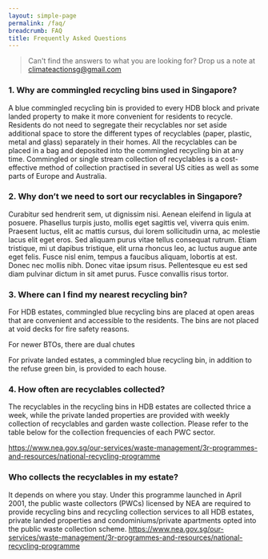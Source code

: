 ```yaml
---
layout: simple-page
permalink: /faq/
breadcrumb: FAQ
title: Frequently Asked Questions 
---
```


> Can't find the answers to what you are looking for? Drop us a note at <climateactionsg@gmail.com> 

### 1. Why are commingled recycling bins used in Singapore?

A blue commingled recycling bin is provided to every HDB block and private landed property to make it more convenient for residents to recycle. Residents do not need to segregate their recyclables nor set aside additional space to store the different types of recyclables (paper, plastic, metal and glass) separately in their homes. All the recyclables can be placed in a bag and deposited into the commingled recycling bin at any time. Commingled or single stream collection of recyclables is a cost-effective method of collection practised in several US cities as well as some parts of Europe and Australia.

### 2. Why don’t we need to sort our recyclables in Singapore?

Curabitur sed hendrerit sem, ut dignissim nisi. Aenean eleifend in ligula at posuere. Phasellus turpis justo, mollis eget sagittis vel, viverra quis enim. Praesent luctus, elit ac mattis cursus, dui lorem sollicitudin urna, ac molestie lacus elit eget eros. Sed aliquam purus vitae tellus consequat rutrum. Etiam tristique, mi ut dapibus tristique, elit urna rhoncus leo, ac luctus augue ante eget felis. Fusce nisl enim, tempus a faucibus aliquam, lobortis at est. Donec nec mollis nibh. Donec vitae ipsum risus. Pellentesque eu est sed diam pulvinar dictum in sit amet purus. Fusce convallis risus tortor.

### 3. Where can I find my nearest recycling bin?

For HDB estates, commingled blue recycling bins are placed at open areas that are convenient and accessible to the residents. The bins are not placed at void decks for fire safety reasons.

For newer BTOs, there are dual chutes

For private landed estates, a commingled blue recycling bin, in addition to the refuse green bin, is provided to each house.


### 4. How often are recyclables collected?

The recyclables in the recycling bins in HDB estates are collected thrice a week, while the private landed properties are provided with weekly collection of recyclables and garden waste collection. Please refer to the table below for the collection frequencies of each PWC sector.

https://www.nea.gov.sg/our-services/waste-management/3r-programmes-and-resources/national-recycling-programme

### Who collects the recyclables in my estate?

It depends on where you stay. 
Under this programme launched in April 2001, the public waste collectors (PWCs) licensed by NEA are required to provide recycling bins and recycling collection services to all HDB estates, private landed properties and condominiums/private apartments opted into the public waste collection scheme.
https://www.nea.gov.sg/our-services/waste-management/3r-programmes-and-resources/national-recycling-programme
